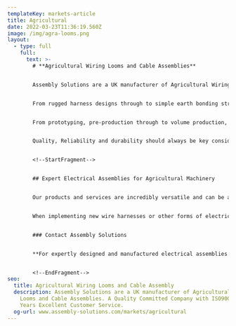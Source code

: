 ```yaml
---
templateKey: markets-article
title: Agricultural
date: 2022-03-23T11:36:19.560Z
image: /img/agra-looms.png
layout:
  - type: full
    full:
      text: >-
        # **Agricultural Wiring Looms and Cable Assemblies**


        Assembly Solutions are a UK manufacturer of Agricultural Wiring Looms and Cable Assemblies.


        From rugged harness designs through to simple earth bonding straps, Agricultural [wiring harnesses](www.assembly-solutions.com/wiring-harness) require specialist manufacturers who appreciate the harsh and hazardous environments that this type of assembly will be expected to perform within, including flexing, moisture, humidity, UV, temperature, chemical etc.


        From prototyping, pre-production through to volume production, ASL are ideally suited as we are able to draw on our knowledge and experience from working with our agricultural OEM, VAR customers, and including automotive, passenger, emergency, construction & transportation sectors.


        Quality, Reliability and durability should always be key considerations due to the exposed nature and inaccessible locations agricultural equipment operates within. Compromising may come at a cost but our engineers are well placed to ensure that you get the best support and advice along with our comprehensive inspection and testing regime for peace of mind.


        <!--StartFragment-->


        ## Expert Electrical Assemblies for Agricultural Machinery 


        Our products and services are incredibly versatile and can be applied to a variety of different industries and sectors, including agricultural machinery and equipment. Assembly Solutions have been a long term supplier for the agricultural industry, particularly focussing on manufacturing and supplying strong and reliable wire harnesses designed for specialist agricultural machinery like crop spraying or harvesting vehicles. 


        When implementing new wire harnesses or other forms of electrical assemblies for agricultural machinery, it’s vital that quality and safety are guaranteed for each new wire harness or cable. At Assembly Solutions, all of our products are manufactured and assembled by expertly trained staff and go through stringent safety and quality checks. This helps to ensure that each custom or collective batch of wire harnesses or cable assemblies is suitable for the intended purpose. 


        ### Contact Assembly Solutions 


        **For expertly designed and manufactured electrical assemblies and wire harnesses for agricultural machinery, [contact a member of our team today](https://www.assembly-solutions.com/contact). Our expert team will be happy to answer any questions you may have about your specific needs and requirements for your agricultural equipment. For more information about the industries we supply, visit our info page.**


        <!--EndFragment-->
seo:
  title: Agricultural Wiring Looms and Cable Assembly
  description: Assembly Solutions are a UK manufacturer of Agricultural Wiring
    Looms and Cable Assemblies. A Quality Committed Company with ISO9001 and 25
    Years Excellent Customer Service.
  og-url: www.assembly-solutions.com/markets/agricultural
---
```

